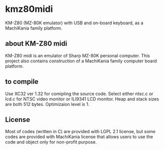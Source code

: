 # kmz80midi
KM-Z80 (MZ-80K emulator) with USB and on-board keyboard, as a MachiKania family platform.

## about KM-Z80 midi
KM-Z80 midi is an emulator of Sharp MZ-80K personal computer. This project also contains construction of a MachiKania family computer board platform.

## to compile
Use XC32 ver 1.32 for comipling the source code.
Select either ntsc.c or lcd.c for NTSC video monitor or ILI9341 LCD monitor.
Heap and stack sizes are both 512 bytes. Optimizaion level is 1.

## License
Most of codes (written in C) are provided with LGPL 2.1 license, but some codes are provided with MachiKania license that allows users to use the code and object only for non-profit purpose.